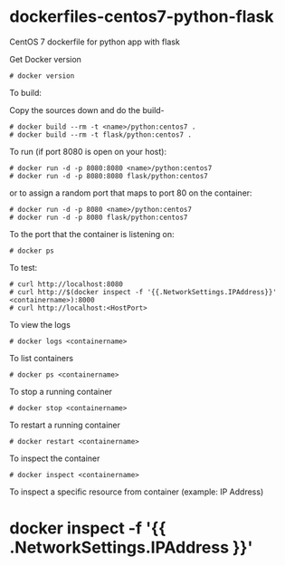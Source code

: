 dockerfiles-centos7-python-flask
================================

CentOS 7 dockerfile for python app with flask

Get Docker version

	# docker version

To build:

Copy the sources down and do the build-

	# docker build --rm -t <name>/python:centos7 .
	# docker build --rm -t flask/python:centos7 .

To run (if port 8080 is open on your host):

	# docker run -d -p 8080:8080 <name>/python:centos7
	# docker run -d -p 8080:8080 flask/python:centos7

or to assign a random port that maps to port 80 on the container:

	# docker run -d -p 8080 <name>/python:centos7
	# docker run -d -p 8080 flask/python:centos7

To the port that the container is listening on:

	# docker ps

To test:

	# curl http://localhost:8080
	# curl http://$(docker inspect -f '{{.NetworkSettings.IPAddress}}' <containername>):8000
	# curl http://localhost:<HostPort>

To view the logs

	# docker logs <containername>

To list containers

	# docker ps <containername>

To stop a running container

	# docker stop <containername>

To restart a running container

	# docker restart <containername>

To inspect the container

	# docker inspect <containername>

To inspect a specific resource from container (example: IP Address)

# docker inspect -f '{{ .NetworkSettings.IPAddress }}' <containername>
